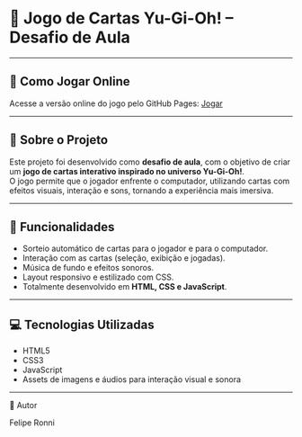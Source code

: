# 🎴 Jogo de Cartas Yu-Gi-Oh! – Desafio de Aula

---

## 🚀 Como Jogar Online

Acesse a versão online do jogo pelo GitHub Pages: [Jogar](https://feliperonni.github.io/jogo-de-cartas-yu-gi-oh/)

---


## 📝 Sobre o Projeto

Este projeto foi desenvolvido como **desafio de aula**, com o objetivo de criar um **jogo de cartas interativo inspirado no universo Yu-Gi-Oh!**.  
O jogo permite que o jogador enfrente o computador, utilizando cartas com efeitos visuais, interação e sons, tornando a experiência mais imersiva.

---

## 🎯 Funcionalidades

- Sorteio automático de cartas para o jogador e para o computador.  
- Interação com as cartas (seleção, exibição e jogadas).  
- Música de fundo e efeitos sonoros.  
- Layout responsivo e estilizado com CSS.  
- Totalmente desenvolvido em **HTML, CSS e JavaScript**.

---

## 💻 Tecnologias Utilizadas

- HTML5  
- CSS3  
- JavaScript  
- Assets de imagens e áudios para interação visual e sonora  

---

👤 Autor

Felipe Ronni
